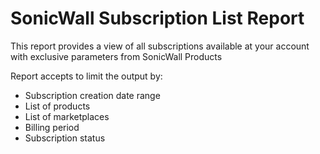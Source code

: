 # SonicWall Subscription List Report

This report provides a view of all subscriptions available at your account with exclusive parameters from SonicWall Products

Report accepts to limit the output by:

* Subscription creation date range
* List of products
* List of marketplaces
* Billing period
* Subscription status
